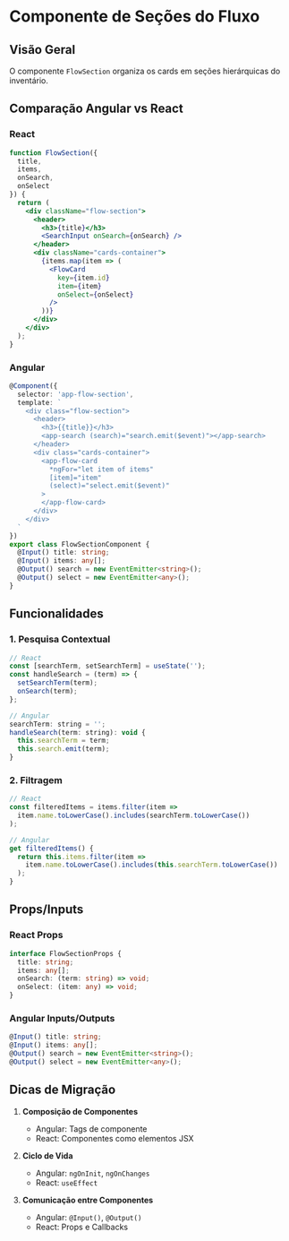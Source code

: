 # Componente de Seções do Fluxo

## Visão Geral
O componente `FlowSection` organiza os cards em seções hierárquicas do inventário.

## Comparação Angular vs React

### React
```jsx
function FlowSection({ 
  title, 
  items, 
  onSearch, 
  onSelect 
}) {
  return (
    <div className="flow-section">
      <header>
        <h3>{title}</h3>
        <SearchInput onSearch={onSearch} />
      </header>
      <div className="cards-container">
        {items.map(item => (
          <FlowCard 
            key={item.id} 
            item={item} 
            onSelect={onSelect} 
          />
        ))}
      </div>
    </div>
  );
}
```

### Angular
```typescript
@Component({
  selector: 'app-flow-section',
  template: `
    <div class="flow-section">
      <header>
        <h3>{{title}}</h3>
        <app-search (search)="search.emit($event)"></app-search>
      </header>
      <div class="cards-container">
        <app-flow-card
          *ngFor="let item of items"
          [item]="item"
          (select)="select.emit($event)"
        >
        </app-flow-card>
      </div>
    </div>
  `
})
export class FlowSectionComponent {
  @Input() title: string;
  @Input() items: any[];
  @Output() search = new EventEmitter<string>();
  @Output() select = new EventEmitter<any>();
}
```

## Funcionalidades

### 1. Pesquisa Contextual
```jsx
// React
const [searchTerm, setSearchTerm] = useState('');
const handleSearch = (term) => {
  setSearchTerm(term);
  onSearch(term);
};

// Angular
searchTerm: string = '';
handleSearch(term: string): void {
  this.searchTerm = term;
  this.search.emit(term);
}
```

### 2. Filtragem
```jsx
// React
const filteredItems = items.filter(item => 
  item.name.toLowerCase().includes(searchTerm.toLowerCase())
);

// Angular
get filteredItems() {
  return this.items.filter(item => 
    item.name.toLowerCase().includes(this.searchTerm.toLowerCase())
  );
}
```

## Props/Inputs

### React Props
```typescript
interface FlowSectionProps {
  title: string;
  items: any[];
  onSearch: (term: string) => void;
  onSelect: (item: any) => void;
}
```

### Angular Inputs/Outputs
```typescript
@Input() title: string;
@Input() items: any[];
@Output() search = new EventEmitter<string>();
@Output() select = new EventEmitter<any>();
```

## Dicas de Migração

1. **Composição de Componentes**
   - Angular: Tags de componente
   - React: Componentes como elementos JSX

2. **Ciclo de Vida**
   - Angular: `ngOnInit`, `ngOnChanges`
   - React: `useEffect`

3. **Comunicação entre Componentes**
   - Angular: `@Input()`, `@Output()`
   - React: Props e Callbacks

